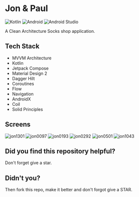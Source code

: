 # Jon & Paul

![Kotlin](https://img.shields.io/badge/kotlin-%230095D5.svg?style=for-the-badge&logo=kotlin&logoColor=white)
![Android](https://img.shields.io/badge/Android-3DDC84?style=for-the-badge&logo=android&logoColor=white)
![Android Studio](https://img.shields.io/badge/Android%20Studio-3DDC84.svg?style=for-the-badge&logo=android-studio&logoColor=white)

A Clean Architecture Socks shop application.

## Tech Stack

* MVVM Architecture
* Kotlin
* Jetpack Compose
* Material Design 2
* Dagger Hilt 
* Coroutines
* Flow
* Navigation
* AndroidX
* Coil
* Solid Principles

## Screens
![jon1301](https://user-images.githubusercontent.com/62098466/176637391-f556159e-00a9-4f9d-a32f-0eddcfe62210.jpg)
![jon0097](https://user-images.githubusercontent.com/62098466/176637395-1b27ea7e-290b-460a-b4f6-df80559b8074.jpg)
![jon0193](https://user-images.githubusercontent.com/62098466/176637396-4c96db6e-afe7-42b5-8d56-f770748b0875.jpg)
![jon0292](https://user-images.githubusercontent.com/62098466/176637398-b033d40c-8dbc-4ac5-87f2-6af8e1635bdb.jpg)
![jon0501](https://user-images.githubusercontent.com/62098466/176637399-3b702144-3d09-469a-99be-dbfa47398025.jpg)
![jon1043](https://user-images.githubusercontent.com/62098466/176637400-c309e437-6004-4bc3-b60d-7390abc1faf4.jpg)


## Did you find this repository helpful?
Don't forget give a star.

## Didn't you?
Then fork this repo, make it better and don't forgot give a STAR.

